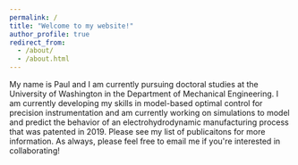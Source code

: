```yaml
---
permalink: /
title: "Welcome to my website!"
author_profile: true
redirect_from: 
  - /about/
  - /about.html
---
```


My name is Paul and I am currently pursuing doctoral studies at the University of Washington in the Department of Mechanical Engineering. I am currently developing my skills in model-based optimal control for precision instrumentation and am currently working on simulations to model and predict the behavior of an electrohydrodynamic manufacturing process that was patented in 2019. Please see my list of publicaitons for more information. As always, please feel free to email me if you're interested in collaborating!


